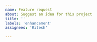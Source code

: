 ```yaml
---
name: Feature request
about: Suggest an idea for this project
title: ''
labels: 'enhancement'
assignees: 'Ritesh'

---
```

